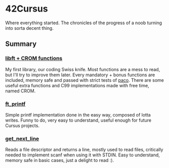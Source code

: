 # 42Cursus
Where everything started. The chronicles of the progress of a noob turning into sorta decent thing.

## Summary

### [libft + CROM functions](https://github.com/prando-a/42Cursus/tree/master/libft)
My first library, our coding Swiss knife. Most functions are a mess to read, but I'll try to improve them later. Every mandatory + bonus functions are included, memory safe and passed with strict tests of [paco](https://github.com/xicodomingues/francinette). There are some useful extra functions and C99 implementations made with free time, named CROM. <br>
### [ft_printf](https://github.com/prando-a/42Cursus/tree/master/ft_printf)
Simple printf implementation done in the easy way, composed of lotta writes. Funny to do, very easy to understand, useful enough for future Cursus projects.
### [get_next_line](https://github.com/prando-a/42Cursus/tree/master/get_next_line)
Reads a file descriptor and returns a line, mostly used to read files, critically needed to implement scanf when using it with STDIN. Easy to understand, memory safe in basic cases, just a delight to read :).
